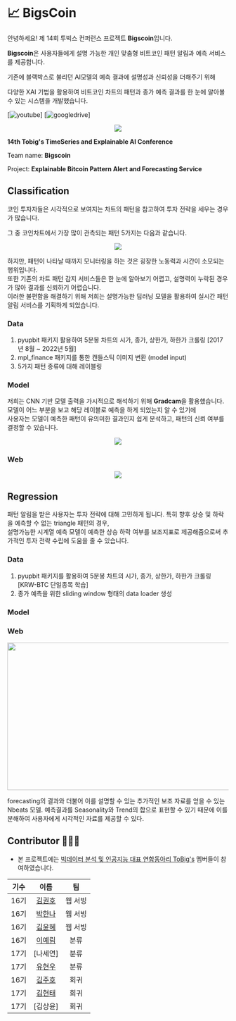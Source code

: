 # 📈 BigsCoin  
안녕하세요! 제 14회 투빅스 컨퍼런스 프로젝트 **Bigscoin**입니다.    

**Bigscoin**은 사용자들에게 설명 가능한 개인 맞춤형 비트코인 패턴 알림과 예측 서비스를 제공합니다.  

기존에 블랙박스로 불리던 AI모델의 예측 결과에 설명성과 신뢰성을 더해주기 위해  

다양한 XAI 기법을 활용하여 비트코인 차트의 패턴과 종가 예측 결과를 한 눈에 알아볼 수 있는 시스템을 개발했습니다.  

[![youtube](https://img.shields.io/badge/Youtube-Link-red)]
[![googledrive](https://img.shields.io/badge/report-Link-lightgrey)]
<br>

<p align="center"><img src="https://user-images.githubusercontent.com/72960666/179288978-c0dc2a6e-f598-4b30-ba5e-cd0caca3a623.png"></p>

**14th Tobig's TimeSeries and Explainable AI Conference**  

Team name: **Bigscoin**  

Project: **Explainable Bitcoin Pattern Alert and Forecasting Service**  



## Classification
코인 투자자들은 시각적으로 보여지는 차트의 패턴을 참고하여 투자 전략을 세우는 경우가 많습니다. 

그 중 코인차트에서 가장 많이 관측되는 패턴 5가지는 다음과 같습니다.
<p align="center"><img src="https://user-images.githubusercontent.com/72960666/179292406-5e47a37c-cb4c-41a5-894f-b15d8ddb5e5d.png"></p>

하지만, 패턴이 나타날 때까지 모니터링을 하는 것은 굉장한 노동력과 시간이 소모되는 행위입니다.  
또한 기존의 차트 패턴 감지 서비스들은 한 눈에 알아보기 어렵고, 설명력이 누락된 경우가 많아 결과를 신뢰하기 어렵습니다.  
이러한 불편함을 해결하기 위해 저희는 설명가능한 딥러닝 모델을 활용하여 실시간 패턴 알림 서비스를 기획하게 되었습니다.  

### Data   
1) pyupbit 패키지 활용하여 5분봉 차트의 시가, 종가, 상한가, 하한가 크롤링 [2017년 8월 ~ 2022년 5월]  
2) mpl_finance 패키지를 통한 캔들스틱 이미지 변환 (model input)  
3) 5가지 패턴 종류에 대해 레이블링

### Model  
저희는 CNN 기반 모델 출력을 가시적으로 해석하기 위해 **Gradcam**을 활용했습니다.  
모델이 어느 부분을 보고 해당 레이블로 예측을 하게 되었는지 알 수 있기에   
사용자는 모델이 예측한 패턴이 유의미한 결과인지 쉽게 분석하고, 패턴의 신뢰 여부를 결정할 수 있습니다.  

<p align="center"><img src="https://user-images.githubusercontent.com/72960666/179295151-370165a7-7c16-4be5-beda-093e693ef095.png"></p>

### Web 

<p align="center"><img src="https://user-images.githubusercontent.com/72960666/179297827-ee510dae-a69c-40b7-915e-215acf37f00f.png"></p>

## Regression
패턴 알림을 받은 사용자는 투자 전략에 대해 고민하게 됩니다. 특히 향후 상승 및 하락을 예측할 수 없는 triangle 패턴의 경우,  
설명가능한 시계열 예측 모델이 예측한 상승 하락 여부를 보조지표로 제공해줌으로써 추가적인 투자 전략 수립에 도움을 줄 수 있습니다.  

### Data   
1) pyupbit 패키지를 활용하여 5분봉 차트의 시가, 종가, 상한가, 하한가 크롤링 [KRW-BTC 단일종목 학습]
2) 종가 예측을 위한 sliding window 형태의 data loader 생성  

### Model  


### Web  
<p align="center"><img src = "https://user-images.githubusercontent.com/72960666/179224264-0a97d10e-42e8-48d3-90f9-992d399ec40f.png" width="750" height="335"></p>
forecasting의 결과와 더불어 이를 설명할 수 있는 추가적인 보조 자료를 얻을 수 있는 Nbeats 모델. 예측결과를 Seasonality와 Trend의 합으로 표현할 수 있기 때문에 이를 분해하여 사용자에게 시각적인 자료를 제공할 수 있다. 


## Contributor 🧑‍🤝‍🧑

- 본 프로젝트에는 [빅데이터 분석 및 인공지능 대표 연합동아리 ToBig's](http://www.datamarket.kr/xe/) 멤버들이 참여하였습니다.

|기수|이름|팀|
|:-----:|:-----:|:-----:|
|16기|[김권호](https://github.com/kkhv)|웹 서빙|
|16기|[박한나](https://github.com/hanna56)|웹 서빙|
|16기|[김윤혜](https://github.com/yoonene)|웹 서빙|
|16기|[이예림](https://github.com/YerimLee00)|분류|
|17기|[나세연]|분류|
|17기|[유현우](https://github.com/yhw4343)|분류|
|16기|[김주호](https://github.com/Jooho-Git)|회귀|
|17기|[김현태](https://github.com/hyuntai97)|회귀|
|17기|[김상윤]|회귀|

